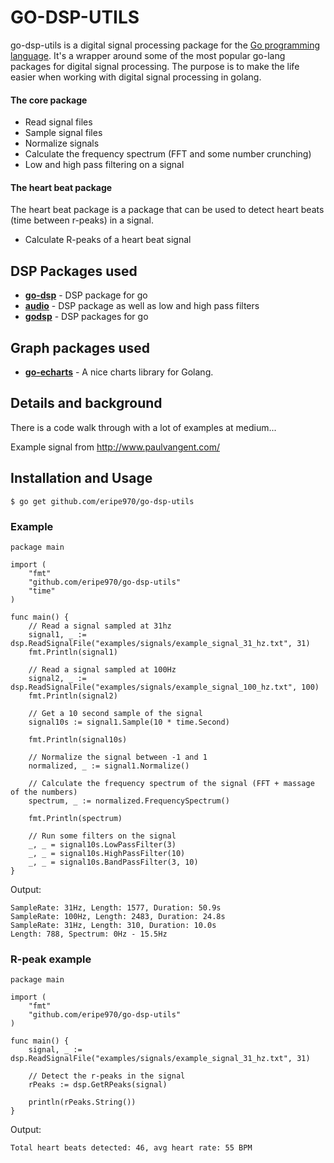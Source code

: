 # GO-DSP-UTILS

go-dsp-utils is a digital signal processing package for the [Go programming language](http://golang.org). It's a wrapper
around some of the most popular go-lang packages for digital signal processing. The purpose is to make the life easier
when working with digital signal processing in golang.

#### The core package

- Read signal files
- Sample signal files
- Normalize signals
- Calculate the frequency spectrum (FFT and some number crunching)
- Low and high pass filtering on a signal

#### The heart beat package

The heart beat package is a package that can be used to detect heart beats (time between r-peaks) in a signal.

- Calculate R-peaks of a heart beat signal

## DSP Packages used

* **[go-dsp](https://github.com/mjibson/go-dsp)** - DSP package for go
* **[audio](https://github.com/mattetti/audio)** - DSP package as well as low and high pass filters
* **[godsp](https://github.com/goccmack/godsp)** - DSP packages for go

## Graph packages used

* **[go-echarts](https://github.com/go-echarts/go-echarts)** - A nice charts library for Golang.

## Details and background

There is a code walk through with a lot of examples at medium...

Example signal from http://www.paulvangent.com/

## Installation and Usage

```$ go get github.com/eripe970/go-dsp-utils```

### Example

```
package main

import (
	"fmt"
	"github.com/eripe970/go-dsp-utils"
	"time"
)

func main() {
	// Read a signal sampled at 31hz
	signal1, _ := dsp.ReadSignalFile("examples/signals/example_signal_31_hz.txt", 31)
	fmt.Println(signal1)

	// Read a signal sampled at 100Hz
	signal2, _ := dsp.ReadSignalFile("examples/signals/example_signal_100_hz.txt", 100)
	fmt.Println(signal2)

	// Get a 10 second sample of the signal
	signal10s := signal1.Sample(10 * time.Second)

	fmt.Println(signal10s)

	// Normalize the signal between -1 and 1
	normalized, _ := signal1.Normalize()
	
	// Calculate the frequency spectrum of the signal (FFT + massage of the numbers)
	spectrum, _ := normalized.FrequencySpectrum()

	fmt.Println(spectrum)
	
	// Run some filters on the signal
	_, _ = signal10s.LowPassFilter(3)
	_, _ = signal10s.HighPassFilter(10)
	_, _ = signal10s.BandPassFilter(3, 10)
}
```

Output:

```
SampleRate: 31Hz, Length: 1577, Duration: 50.9s
SampleRate: 100Hz, Length: 2483, Duration: 24.8s
SampleRate: 31Hz, Length: 310, Duration: 10.0s
Length: 788, Spectrum: 0Hz - 15.5Hz
```

### R-peak example

```
package main

import (
	"fmt"
	"github.com/eripe970/go-dsp-utils"
)

func main() {
    signal, _ := dsp.ReadSignalFile("examples/signals/example_signal_31_hz.txt", 31)
    
    // Detect the r-peaks in the signal
    rPeaks := dsp.GetRPeaks(signal)
    
    println(rPeaks.String())	
}
```

Output:

```
Total heart beats detected: 46, avg heart rate: 55 BPM
```